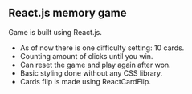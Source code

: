 ## React.js memory game

Game is built using React.js.

- As of now there is one difficulty setting: 10 cards.
- Counting amount of clicks until you win.
- Can reset the game and play again after won.
- Basic styling done without any CSS library.
- Cards flip is made using ReactCardFlip.

